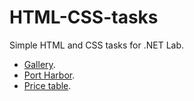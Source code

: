 # HTML-CSS-tasks

Simple HTML and CSS tasks for .NET Lab.

- [Gallery]().
- [Port Harbor]().
- [Price table]().